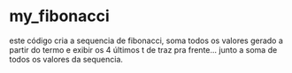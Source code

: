 # my_fibonacci
este código cria a sequencia de fibonacci, soma todos os valores gerado a partir do termo e exibir os 4 últimos t de traz pra frente... junto a soma de todos os valores da sequencia.
